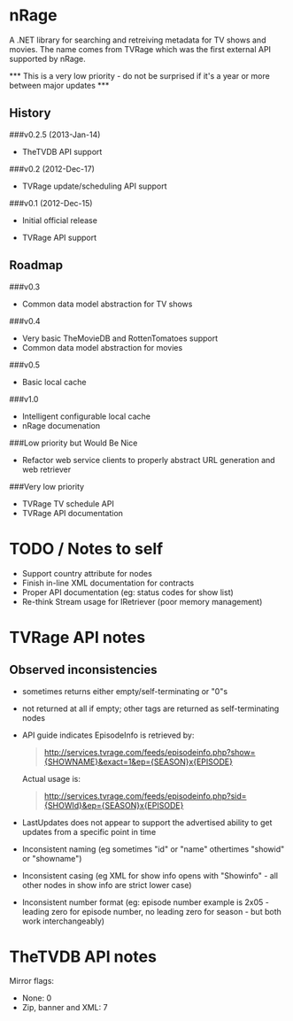 nRage
===========

A .NET library for searching and retreiving metadata for TV shows and movies. The name comes from TVRage which was the first external API supported by nRage.

*** This is a very low priority - do not be surprised if it's a year or more between major updates ***

History
-------

###v0.2.5 (2013-Jan-14)
+ TheTVDB API support

###v0.2 (2012-Dec-17)
+ TVRage update/scheduling API support

###v0.1 (2012-Dec-15)
+ Initial official release
* TVRage API support

Roadmap
-------

###v0.3
+ Common data model abstraction for TV shows

###v0.4
+ Very basic TheMovieDB and RottenTomatoes support
+ Common data model abstraction for movies

###v0.5
+ Basic local cache 

###v1.0
+ Intelligent configurable local cache
+ nRage documenation

###Low priority but Would Be Nice
+ Refactor web service clients to properly abstract URL generation and web retriever

###Very low priority
+ TVRage TV schedule API
+ TVRage API documentation 

TODO / Notes to self
====================

* Support country attribute for <network> nodes
* Finish in-line XML documentation for contracts
* Proper API documentation (eg: status codes for show list)
* Re-think Stream usage for IRetriever (poor memory management)

TVRage API notes
================

Observed inconsistencies
------------------------

* <ended> sometimes returns either empty/self-terminating or "0"s
* <AKAs> not returned at all if empty; other tags are returned as self-terminating nodes
* API guide indicates EpisodeInfo is retrieved by:

    > http://services.tvrage.com/feeds/episodeinfo.php?show={SHOWNAME}&exact=1&ep={SEASON}x{EPISODE}

  Actual usage is:

    > http://services.tvrage.com/feeds/episodeinfo.php?sid={SHOWId}&ep={SEASON}x{EPISODE}

* LastUpdates does not appear to support the advertised ability to get updates from a specific point in time
* Inconsistent naming (eg sometimes "id" or "name" othertimes "showid" or "showname")
* Inconsistent casing (eg XML for show info opens with "Showinfo" - all other nodes in show info are strict lower case)
* Inconsistent number format (eg: episode number example is 2x05 - leading zero for episode number, no leading zero for season - but both work interchangeably)

TheTVDB API notes
================

Mirror flags:

* None: 0
* Zip, banner and XML: 7

